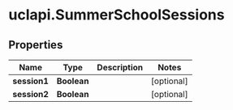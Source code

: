 # uclapi.SummerSchoolSessions

## Properties

Name | Type | Description | Notes
------------ | ------------- | ------------- | -------------
**session1** | **Boolean** |  | [optional] 
**session2** | **Boolean** |  | [optional] 


